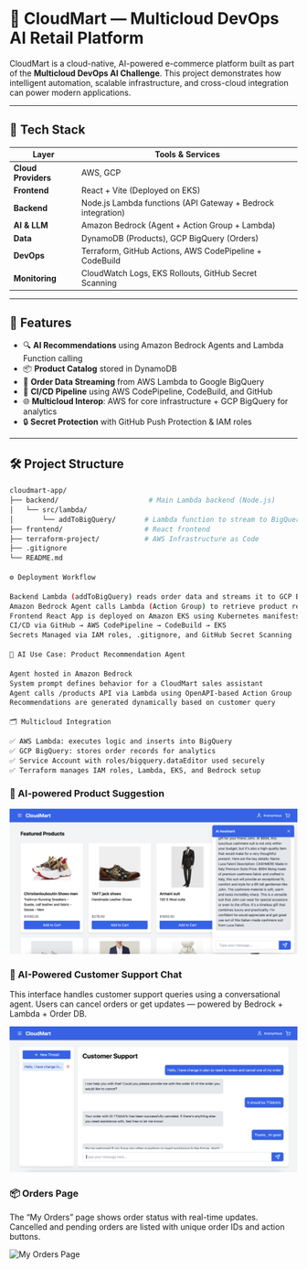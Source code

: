 # 🛒 CloudMart — Multicloud DevOps AI Retail Platform

CloudMart is a cloud-native, AI-powered e-commerce platform built as part of the **Multicloud DevOps AI Challenge**. This project demonstrates how intelligent automation, scalable infrastructure, and cross-cloud integration can power modern applications.

---

## 🚀 Tech Stack

| Layer                | Tools & Services                                             |
|---------------------|--------------------------------------------------------------|
| **Cloud Providers** | AWS, GCP                                                     |
| **Frontend**        | React + Vite (Deployed on EKS)                               |
| **Backend**         | Node.js Lambda functions (API Gateway + Bedrock integration) |
| **AI & LLM**        | Amazon Bedrock (Agent + Action Group + Lambda)               |
| **Data**            | DynamoDB (Products), GCP BigQuery (Orders)                   |
| **DevOps**          | Terraform, GitHub Actions, AWS CodePipeline + CodeBuild      |
| **Monitoring**      | CloudWatch Logs, EKS Rollouts, GitHub Secret Scanning        |

---

## 🧠 Features

- 🔍 **AI Recommendations** using Amazon Bedrock Agents and Lambda Function calling
- 📦 **Product Catalog** stored in DynamoDB
- 🧾 **Order Data Streaming** from AWS Lambda to Google BigQuery
- 🚀 **CI/CD Pipeline** using AWS CodePipeline, CodeBuild, and GitHub
- 🌐 **Multicloud Interop**: AWS for core infrastructure + GCP BigQuery for analytics
- 🔒 **Secret Protection** with GitHub Push Protection & IAM roles

---

## 🛠️ Project Structure

```bash
cloudmart-app/
├── backend/                      # Main Lambda backend (Node.js)
│   └── src/lambda/
│       └── addToBigQuery/       # Lambda function to stream to BigQuery
├── frontend/                    # React frontend
├── terraform-project/           # AWS Infrastructure as Code
├── .gitignore
└── README.md

⚙️ Deployment Workflow

Backend Lambda (addToBigQuery) reads order data and streams it to GCP BigQuery
Amazon Bedrock Agent calls Lambda (Action Group) to retrieve product recommendations
Frontend React App is deployed on Amazon EKS using Kubernetes manifests
CI/CD via GitHub → AWS CodePipeline → CodeBuild → EKS
Secrets Managed via IAM roles, .gitignore, and GitHub Secret Scanning

🧪 AI Use Case: Product Recommendation Agent

Agent hosted in Amazon Bedrock
System prompt defines behavior for a CloudMart sales assistant
Agent calls /products API via Lambda using OpenAPI-based Action Group
Recommendations are generated dynamically based on customer query

🗂️ Multicloud Integration

✅ AWS Lambda: executes logic and inserts into BigQuery
✅ GCP BigQuery: stores order records for analytics
✅ Service Account with roles/bigquery.dataEditor used securely
✅ Terraform manages IAM roles, Lambda, EKS, and Bedrock setup


```

### 🛒 AI-powered Product Suggestion
![AI Suggestion](https://raw.githubusercontent.com/tarakgit/cloudmart/main/images/AI-Powered%20Product%20Recommendation%20Panel.png)

### 💬 AI-Powered Customer Support Chat
This interface handles customer support queries using a conversational agent. Users can cancel orders or get updates — powered by Bedrock + Lambda + Order DB.

![AI Support Chat](https://raw.githubusercontent.com/tarakgit/cloudmart/main/images/AI-Powered%20Customer%20Support%20Chat.png)

### 📦 Orders Page
The “My Orders” page shows order status with real-time updates. Cancelled and pending orders are listed with unique order IDs and action buttons.

![My Orders Page](https://raw.githubusercontent.com/tarakgit/cloudmart/main/images/Screenshot%202025-03-30%20at%2019.05.20.png)


